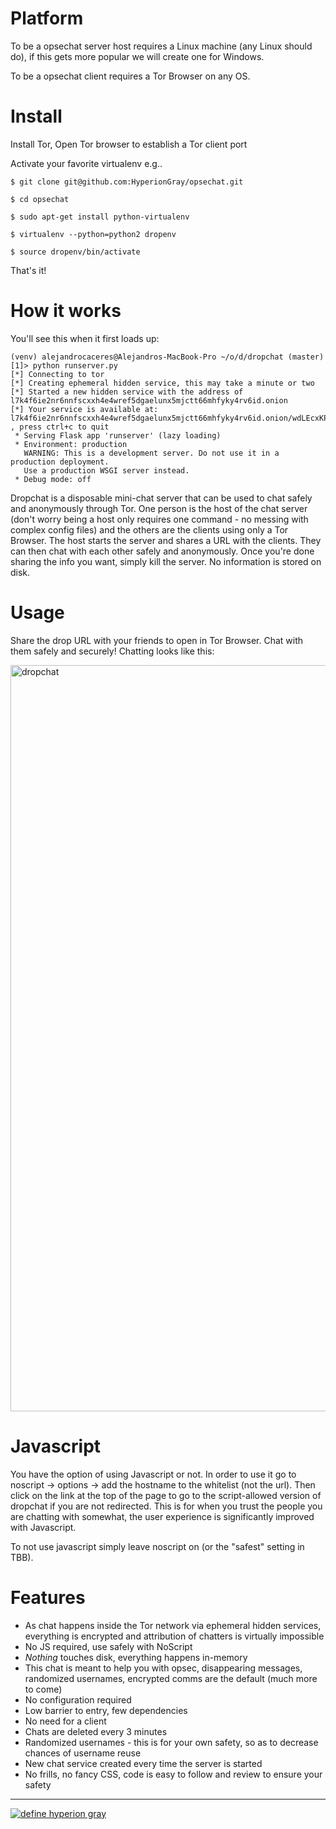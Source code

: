 Platform
========

To be a opsechat server host requires a Linux machine (any Linux should do), if this gets more popular we will create one for Windows.

To be a opsechat client requires a Tor Browser on any OS.


Install
=======

Install Tor, Open Tor browser to establish a Tor client port

Activate your favorite virtualenv e.g..

`$ git clone git@github.com:HyperionGray/opsechat.git`

`$ cd opsechat`

`$ sudo apt-get install python-virtualenv`

`$ virtualenv --python=python2 dropenv`

`$ source dropenv/bin/activate`


That's it!

How it works
============

You'll see this when it first loads up:

```
(venv) alejandrocaceres@Alejandros-MacBook-Pro ~/o/d/dropchat (master) [1]> python runserver.py
[*] Connecting to tor
[*] Creating ephemeral hidden service, this may take a minute or two
[*] Started a new hidden service with the address of l7k4f6ie2nr6nnfscxxh4e4wref5dgaelunx5mjctt66mhfyky4rv6id.onion
[*] Your service is available at: l7k4f6ie2nr6nnfscxxh4e4wref5dgaelunx5mjctt66mhfyky4rv6id.onion/wdLEcxKPd6ARir3m2t2bFlJfX0q5q6jP , press ctrl+c to quit
 * Serving Flask app 'runserver' (lazy loading)
 * Environment: production
   WARNING: This is a development server. Do not use it in a production deployment.
   Use a production WSGI server instead.
 * Debug mode: off
 ```

Dropchat is a disposable mini-chat server that can be used to chat safely and anonymously through Tor. One
person is the host of the chat server (don't worry being a host only requires one command - no messing with
complex config files) and the others are the clients using only a Tor Browser. The host starts the server 
and shares a URL with the clients. They can then chat with each other safely and anonymously. Once you're 
done sharing the info you want, simply kill the server. No information is stored on disk.

Usage
=====

Share the drop URL with your friends to open in Tor Browser. Chat with them safely and securely! Chatting looks like this:

<img width="1194" alt="dropchat" src="https://user-images.githubusercontent.com/3106718/144932238-5363d4eb-40f8-451f-80f3-3bc8259c0475.png">


Javascript
==========

You have the option of using Javascript or not. In order to use it go to noscript -> options -> add the hostname
to the whitelist (not the url). Then click on the link at the top of the page to go to the script-allowed version
of dropchat if you are not redirected. This is for when you trust the people you are chatting with somewhat, the 
user experience is significantly improved with Javascript.

To not use javascript simply leave noscript on (or the "safest" setting in TBB).

Features
========

- As chat happens inside the Tor network via ephemeral hidden services, everything is encrypted and attribution of chatters is virtually impossible
- No JS required, use safely with NoScript
- *Nothing* touches disk, everything happens in-memory
- This chat is meant to help you with opsec, disappearing messages, randomized usernames, encrypted comms are the default (much more to come)
- No configuration required
- Low barrier to entry, few dependencies
- No need for a client
- Chats are deleted every 3 minutes
- Randomized usernames - this is for your own safety, so as to decrease chances of username reuse
- New chat service created every time the server is started
- No frills, no fancy CSS, code is easy to follow and review to ensure your safety

---

[![define hyperion gray](https://hyperiongray.s3.amazonaws.com/define-hg.svg)](https://www.hyperiongray.com/?pk_campaign=github&pk_kwd=dropchat "Hyperion Gray")
